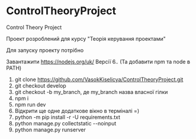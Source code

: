 # ControlTheoryProject
Control Theory Project

Проект розроблений для курсу "Теорія керування проектами"

Для запуску проекту потрібно

Завантажити https://nodejs.org/uk/ Версії 6.*.* (Та добавити npm та node в PATH)

1) git clone https://github.com/VasokKiselicya/ControlTheoryProject.git
2) git checkout develop
3) git checkout -b my_branch, де my_branch назва власної гілки
4) npm i
5) npm run dev
6) Відкрити ще одне додаткове вікно в терміналі =)
7) python -m pip install -r -U requirements.txt
8) python manage.py collectstatic --noinput
9) python manage.py runserver
